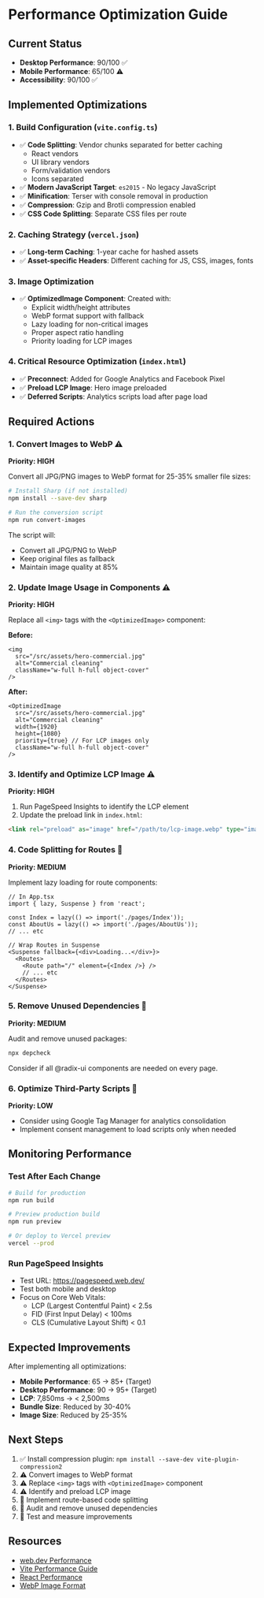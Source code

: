 # Performance Optimization Guide

## Current Status
- **Desktop Performance**: 90/100 ✅
- **Mobile Performance**: 65/100 ⚠️
- **Accessibility**: 90/100 ✅

## Implemented Optimizations

### 1. Build Configuration (`vite.config.ts`)
- ✅ **Code Splitting**: Vendor chunks separated for better caching
  - React vendors
  - UI library vendors
  - Form/validation vendors
  - Icons separated
- ✅ **Modern JavaScript Target**: `es2015` - No legacy JavaScript
- ✅ **Minification**: Terser with console removal in production
- ✅ **Compression**: Gzip and Brotli compression enabled
- ✅ **CSS Code Splitting**: Separate CSS files per route

### 2. Caching Strategy (`vercel.json`)
- ✅ **Long-term Caching**: 1-year cache for hashed assets
- ✅ **Asset-specific Headers**: Different caching for JS, CSS, images, fonts

### 3. Image Optimization
- ✅ **OptimizedImage Component**: Created with:
  - Explicit width/height attributes
  - WebP format support with fallback
  - Lazy loading for non-critical images
  - Proper aspect ratio handling
  - Priority loading for LCP images

### 4. Critical Resource Optimization (`index.html`)
- ✅ **Preconnect**: Added for Google Analytics and Facebook Pixel
- ✅ **Preload LCP Image**: Hero image preloaded
- ✅ **Deferred Scripts**: Analytics scripts load after page load

## Required Actions

### 1. Convert Images to WebP ⚠️
**Priority: HIGH**

Convert all JPG/PNG images to WebP format for 25-35% smaller file sizes:

```bash
# Install Sharp (if not installed)
npm install --save-dev sharp

# Run the conversion script
npm run convert-images
```

The script will:
- Convert all JPG/PNG to WebP
- Keep original files as fallback
- Maintain image quality at 85%

### 2. Update Image Usage in Components ⚠️
**Priority: HIGH**

Replace all `<img>` tags with the `<OptimizedImage>` component:

**Before:**
```tsx
<img 
  src="/src/assets/hero-commercial.jpg" 
  alt="Commercial cleaning"
  className="w-full h-full object-cover"
/>
```

**After:**
```tsx
<OptimizedImage
  src="/src/assets/hero-commercial.jpg"
  alt="Commercial cleaning"
  width={1920}
  height={1080}
  priority={true} // For LCP images only
  className="w-full h-full object-cover"
/>
```

### 3. Identify and Optimize LCP Image ⚠️
**Priority: HIGH**

1. Run PageSpeed Insights to identify the LCP element
2. Update the preload link in `index.html`:
```html
<link rel="preload" as="image" href="/path/to/lcp-image.webp" type="image/webp" />
```

### 4. Code Splitting for Routes 📝
**Priority: MEDIUM**

Implement lazy loading for route components:

```tsx
// In App.tsx
import { lazy, Suspense } from 'react';

const Index = lazy(() => import('./pages/Index'));
const AboutUs = lazy(() => import('./pages/AboutUs'));
// ... etc

// Wrap Routes in Suspense
<Suspense fallback={<div>Loading...</div>}>
  <Routes>
    <Route path="/" element={<Index />} />
    // ... etc
  </Routes>
</Suspense>
```

### 5. Remove Unused Dependencies 📝
**Priority: MEDIUM**

Audit and remove unused packages:
```bash
npx depcheck
```

Consider if all @radix-ui components are needed on every page.

### 6. Optimize Third-Party Scripts 📝
**Priority: LOW**

- Consider using Google Tag Manager for analytics consolidation
- Implement consent management to load scripts only when needed

## Monitoring Performance

### Test After Each Change
```bash
# Build for production
npm run build

# Preview production build
npm run preview

# Or deploy to Vercel preview
vercel --prod
```

### Run PageSpeed Insights
- Test URL: https://pagespeed.web.dev/
- Test both mobile and desktop
- Focus on Core Web Vitals:
  - LCP (Largest Contentful Paint) < 2.5s
  - FID (First Input Delay) < 100ms
  - CLS (Cumulative Layout Shift) < 0.1

## Expected Improvements

After implementing all optimizations:
- **Mobile Performance**: 65 → 85+ (Target)
- **Desktop Performance**: 90 → 95+ (Target)
- **LCP**: 7,850ms → < 2,500ms
- **Bundle Size**: Reduced by 30-40%
- **Image Size**: Reduced by 25-35%

## Next Steps

1. ✅ Install compression plugin: `npm install --save-dev vite-plugin-compression2`
2. ⚠️ Convert images to WebP format
3. ⚠️ Replace `<img>` tags with `<OptimizedImage>` component
4. ⚠️ Identify and preload LCP image
5. 📝 Implement route-based code splitting
6. 📝 Audit and remove unused dependencies
7. 📝 Test and measure improvements

## Resources

- [web.dev Performance](https://web.dev/performance/)
- [Vite Performance Guide](https://vitejs.dev/guide/performance.html)
- [React Performance](https://react.dev/learn/render-and-commit#optimizing-performance)
- [WebP Image Format](https://developers.google.com/speed/webp)

